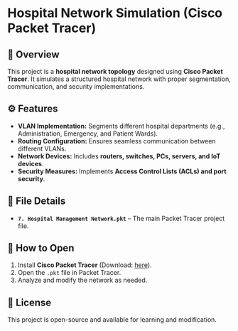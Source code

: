 # Hospital Network Simulation (Cisco Packet Tracer)

## 📌 Overview
This project is a **hospital network topology** designed using **Cisco Packet Tracer**. It simulates a structured hospital network with proper segmentation, communication, and security implementations.

## ⚙️ Features
- **VLAN Implementation:** Segments different hospital departments (e.g., Administration, Emergency, and Patient Wards).
- **Routing Configuration:** Ensures seamless communication between different VLANs.
- **Network Devices:** Includes **routers, switches, PCs, servers, and IoT devices**.
- **Security Measures:** Implements **Access Control Lists (ACLs) and port security**.

## 📂 File Details
- **`7. Hospital Management Network.pkt`** – The main Packet Tracer project file.

## 🚀 How to Open
1. Install **Cisco Packet Tracer** (Download: [here](https://www.netacad.com/courses/packet-tracer)).
2. Open the `.pkt` file in Packet Tracer.
3. Analyze and modify the network as needed.

## 📜 License
This project is open-source and available for learning and modification.

